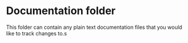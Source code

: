 # Documentation folder

This folder can contain any plain text documentation files that you would like to track changes to.s